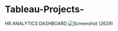 # Tableau-Projects-
HR ANALYTICS DASHBOARD 
![Screenshot (2629)](https://user-images.githubusercontent.com/111626329/213457972-3e4a2fb4-e0e6-4e8a-9e4e-68d0a47e698d.png)
